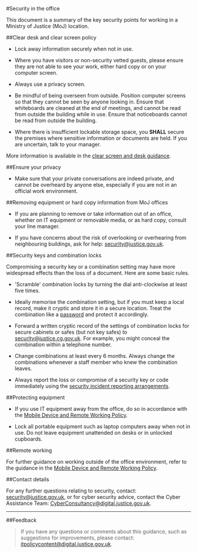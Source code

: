 #Security in the office

This document is a summary of the key security points for working in a Ministry of Justice (MoJ) location.

##Clear desk and clear screen policy

* Lock away information securely when not in use.

* Where you have visitors or non-security vetted guests, please ensure they are not able to see your work, either hard copy or on your computer screen.

* Always use a privacy screen.

* Be mindful of being overseen from outside. Position computer screens so that they cannot be seen by anyone looking in. Ensure that whiteboards are cleaned at the end of meetings, and cannot be read from outside the building while in use. Ensure that noticeboards cannot be read from outside the building.

* Where there is insufficient lockable storage space, you **SHALL** secure the premises where sensitive information or documents are held. If you are uncertain, talk to your manager.


More information is available in the [clear screen and desk guidance](https://security-guidance.service.justice.gov.uk/clear-screen-and-desk/).

##Ensure your privacy

* Make sure that your private conversations are indeed private, and cannot be overheard by anyone else, especially if you are not in an official work environment.


##Removing equipment or hard copy information from MoJ offices

* If you are planning to remove or take information out of an office, whether on IT equipment or removable media, or as hard copy, consult your line manager.

* If you have concerns about the risk of overlooking or overhearing from neighbouring buildings, ask for help: [security@justice.gov.uk](mailto:security@justice.gov.uk).


##Security keys and combination locks

Compromising a security key or a combination setting may have more widespread effects than the loss of a document. Here are some basic rules.

* 'Scramble' combination locks by turning the dial anti-clockwise at least five times.

* Ideally memorise the combination setting, but if you must keep a local record, make it cryptic and store it in a secure location. Treat the combination like a [password](https://security-guidance.service.justice.gov.uk/passwords/) and protect it accordingly.

* Forward a written cryptic record of the settings of combination locks for secure cabinets or safes (but not key safes) to [security@justice.cg.gov.uk](mailto:security@justice.cg.gov.uk). For example, you might conceal the combination within a telephone number.

* Change combinations at least every 6 months. Always change the combinations whenever a staff member who knew the combination leaves.

* Always report the loss or compromise of a security key or code immediately using the [security incident reporting arrangements](https://security-guidance.service.justice.gov.uk/reporting-an-incident/).


##Protecting equipment

* If you use IT equipment away from the office, do so in accordance with the [Mobile Device and Remote Working Policy](https://security-guidance.service.justice.gov.uk/mobile-device-and-remote-working-policy/).

* Lock all portable equipment such as laptop computers away when not in use. Do not leave equipment unattended on desks or in unlocked cupboards.


##Remote working

For further guidance on working outside of the office environment, refer to the guidance in the [Mobile Device and Remote Working Policy](https://security-guidance.service.justice.gov.uk/mobile-device-and-remote-working-policy/).

##Contact details

For any further questions relating to security, contact: [security@justice.gov.uk](mailto:security@justice.gov.uk), or for cyber security advice, contact the Cyber Assistance Team: [CyberConsultancy@digital.justice.gov.uk](mailto:CyberConsultancy@digital.justice.gov.uk).

---

##Feedback

> If you have any questions or comments about this guidance, such as suggestions for improvements, please contact: [itpolicycontent@digital.justice.gov.uk](mailto:itpolicycontent@digital.justice.gov.uk).

